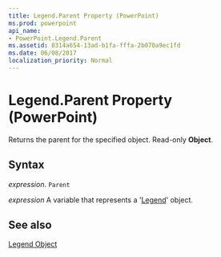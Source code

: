 ```yaml
---
title: Legend.Parent Property (PowerPoint)
ms.prod: powerpoint
api_name:
- PowerPoint.Legend.Parent
ms.assetid: 0314a654-13ad-b1fa-fffa-2b070a9ec1fd
ms.date: 06/08/2017
localization_priority: Normal
---
```



# Legend.Parent Property (PowerPoint)

Returns the parent for the specified object. Read-only  **Object**.


## Syntax

 _expression_. `Parent`

 _expression_ A variable that represents a '[Legend](PowerPoint.Legend.md)' object.


## See also


[Legend Object](PowerPoint.Legend.md)

